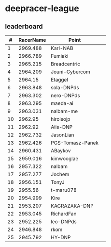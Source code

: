 # deepracer-league

## leaderboard

<!-- leaderboard -->
| # | RacerName | Point |   |
| - | --------- | ----- | - |
| 1 | 2969.488 | Karl-NAB | |
| 2 | 2966.789 | Fumiaki | |
| 3 | 2965.215 | Breadcentric | |
| 4 | 2964.209 | Jouni-Cybercom | |
| 5 | 2964.15 | Etaggel | |
| 6 | 2963.848 | sola-DNPds | |
| 7 | 2963.302 | nero-DNPds | |
| 8 | 2963.295 | maeda-ai | |
| 9 | 2963.031 | nalbam-me | |
| 10 | 2962.95 | hiroisojp | |
| 11 | 2962.92 | Aiis-DNP | |
| 12 | 2962.732 | JasonLian | |
| 13 | 2962.426 | PGS-Tomasz-Panek | |
| 14 | 2960.431 | ABaykov | |
| 15 | 2959.016 | kimwooglae | |
| 16 | 2957.322 | nalbam | |
| 17 | 2957.277 | Jochem | |
| 18 | 2956.151 | TonyJ | |
| 19 | 2955.56 | t-maru078 | |
| 20 | 2954.999 | Kire | |
| 21 | 2953.207 | KAGRAZAKA-DNP | |
| 22 | 2953.045 | RichardFan | |
| 23 | 2952.225 | leo-DNPds | |
| 24 | 2946.848 | rkom | |
| 25 | 2945.792 | HY-DNP | |
